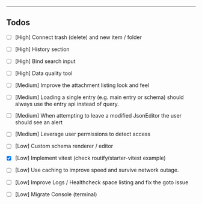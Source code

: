 ----

## Todos

- [ ] [High] Connect trash (delete) and new item / folder
- [ ] [High] History section
- [ ] [High] Bind search input
- [ ] [High] Data quality tool
- [ ] [Medium] Improve the attachment listing look and feel
- [ ] [Medium] Loading a single entry (e.g. main entry or schema) should always use the entry api instead of query.
- [ ] [Medium] When attempting to leave a modified JsonEditor the user should see an alert
- [ ] [Medium] Leverage user permissions to detect access 
- [ ] [Low] Custom schema renderer / editor 
- [x] [Low] Implement vitest (check routify/starter-vitest example)
- [ ] [Low] Use caching to improve speed and survive network outage.
- [ ] [Low] Improve Logs / Healthcheck space listing and fix the goto issue
- [ ] [Low] Migrate Console (terminal)

